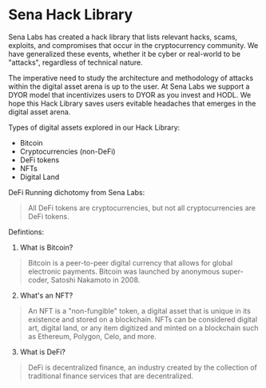 # Sena Hack Library

Sena Labs has created a hack library that lists relevant hacks, scams, exploits, and compromises that occur in the cryptocurrency community. We have generalized these events, whether it be cyber or real-world to be "attacks", regardless of technical nature.

The imperative need to study the architecture and methodology of attacks within the digital asset arena is up to the user. At Sena Labs we support a DYOR model that incentivizes users to DYOR as you invest and HODL. We hope this Hack Library saves users evitable headaches that emerges in the digital asset arena.

Types of digital assets explored in our Hack Library:
- Bitcoin
- Cryptocurrencies (non-DeFi)
- DeFi tokens
- NFTs
- Digital Land

DeFi Running dichotomy from Sena Labs:
> All DeFi tokens are cryptocurrencies, but not all cryptocurrencies are DeFi tokens.

Defintions:
1. What is Bitcoin?
> Bitcoin is a peer-to-peer digital currency that allows for global electronic payments. Bitcoin was launched by anonymous super-coder, Satoshi Nakamoto in 2008.

2. What's an NFT?
> An NFT is a "non-fungible" token, a digital asset that is unique in its existence and stored on a blockchain. NFTs can be considered digital art, digital land, or any item digitized and minted on a blockchain such as Ethereum, Polygon, Celo, and more.

3. What is DeFi?
> DeFi is decentralized finance, an industry created by the collection of traditional finance services that are decentralized.
